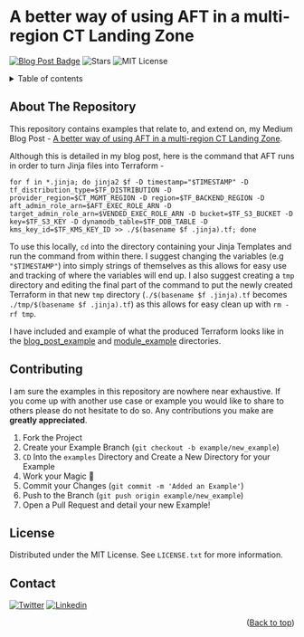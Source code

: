<a name="readme-top"></a>

# A better way of using AFT in a multi-region CT Landing Zone


[![Blog Post Badge](https://img.shields.io/badge/Blog%20Post-00A86A?style=flat-square&logo=medium&logoColor=white)](https://medium.com/@joshpattison23/a-better-way-of-using-aft-in-a-multi-region-ct-landing-zone-e8482ef72ea)
![Stars](https://img.shields.io/github/stars/pattisoj/aft-multi-region-ct-landing-zone-examples?style=flat-square)
![MIT License](https://img.shields.io/github/license/pattisoj/aft-multi-region-ct-landing-zone-examples?style=flat-square)

<details>
<summary>Table of contents</summary>
  <ol>
    <li>
      <a href="#about-the-project">About The Repository</a>
    </li>
    <li>
      <a href="#contributing">Contributing</a>
    </li>
    <li>
       <a href="#license">License</a>
    </li>
    <li>
       <a href="#contact">Contact</a>
    </li>
  </ol>
</details>

## About The Repository

This repository contains examples that relate to, and extend on, my Medium Blog Post - [A better way of using AFT in a multi-region CT Landing Zone](https://medium.com/@joshpattison23/a-better-way-of-using-aft-in-a-multi-region-ct-landing-zone-e8482ef72ea). 

Although this is detailed in my blog post, here is the command that AFT runs in order to turn Jinja files into Terraform -

```
for f in *.jinja; do jinja2 $f -D timestamp="$TIMESTAMP" -D tf_distribution_type=$TF_DISTRIBUTION -D provider_region=$CT_MGMT_REGION -D region=$TF_BACKEND_REGION -D aft_admin_role_arn=$AFT_EXEC_ROLE_ARN -D target_admin_role_arn=$VENDED_EXEC_ROLE_ARN -D bucket=$TF_S3_BUCKET -D key=$TF_S3_KEY -D dynamodb_table=$TF_DDB_TABLE -D kms_key_id=$TF_KMS_KEY_ID >> ./$(basename $f .jinja).tf; done
```
To use this locally, `cd` into the directory containing your Jinja Templates and run the command from within there. I suggest changing the variables (e.g `"$TIMESTAMP"`) into simply strings of themselves as this allows for easy use and tracking of where the variables will end up. I also suggest creating a `tmp` directory and editing the final part of the command to put the newly created Terraform in that new `tmp` directory (`./$(basename $f .jinja).tf` becomes `./tmp/$(basename $f .jinja).tf`) as this allows for easy clean up with `rm -rf tmp`.

I have included and example of what the produced Terraform looks like in the [blog_post_example](https://github.com/pattisoj/aft-multi-region-ct-landing-zone-examples/tree/blog-post-examples/examples/blog_post_example) and [module_example](https://github.com/pattisoj/aft-multi-region-ct-landing-zone-examples/tree/blog-post-examples/examples/module_example) directories.

<!-- CONTRIBUTING -->
## Contributing

I am sure the examples in this repository are nowhere near exhaustive. If you come up with another use case or example you would like to share to others please do not hesitate to do so. Any contributions you make are **greatly appreciated**.

1. Fork the Project
2. Create your Example Branch (`git checkout -b example/new_example`)
3. `CD` Into the `examples` Directory and Create a New Directory for your Example
4. Work your Magic :mage:
5. Commit your Changes (`git commit -m 'Added an Example'`)
6. Push to the Branch (`git push origin example/new_example`)
7. Open a Pull Request and detail your new Example!

<!-- LICENSE -->
## License

Distributed under the MIT License. See `LICENSE.txt` for more information.

<!-- CONTACT -->
## Contact

[![Twitter](https://img.shields.io/badge/Twitter-1DA1F2?style=for-the-badge&logo=twitter&logoColor=white)](https://twitter.com/_pattisoj) [![Linkedin](https://img.shields.io/badge/LinkedIn-0077B5?style=for-the-badge&logo=linkedin&logoColor=white)](https://www.linkedin.com/in/josh-pattison/)

<p align="right">(<a href="#readme-top">Back to top</a>)</p>
